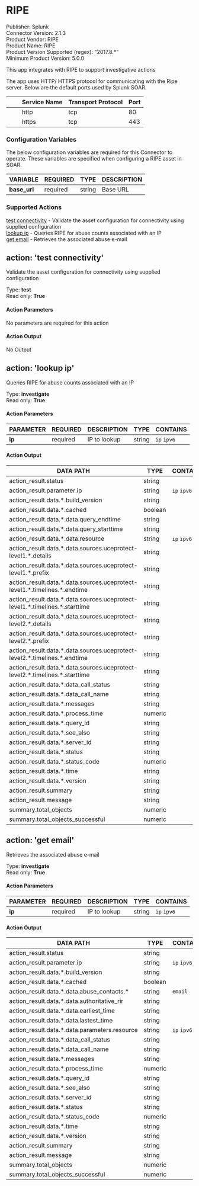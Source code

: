 [comment]: # "Auto-generated SOAR connector documentation"
# RIPE

Publisher: Splunk  
Connector Version: 2\.1\.3  
Product Vendor: RIPE  
Product Name: RIPE  
Product Version Supported (regex): "2017\.8\.\*"  
Minimum Product Version: 5\.0\.0  

This app integrates with RIPE to support investigative actions

[comment]: # " File: README.md"
[comment]: # "  "
[comment]: # "  Copyright (c) 2017-2022 Splunk Inc."
[comment]: # "  Licensed under the Apache License, Version 2.0 (the 'License');"
[comment]: # "  you may not use this file except in compliance with the License."
[comment]: # "  You may obtain a copy of the License at  "
[comment]: # "      http://www.apache.org/licenses/LICENSE-2.0   "
[comment]: # "  "
[comment]: # "  Unless required by applicable law or agreed to in writing, software distributed under"
[comment]: # "  the License is distributed on an 'AS IS' BASIS, WITHOUT WARRANTIES OR CONDITIONS OF ANY KIND,"
[comment]: # "  either express or implied. See the License for the specific language governing permissions"
[comment]: # "  and limitations under the License."
[comment]: # ""
The app uses HTTP/ HTTPS protocol for communicating with the Ripe server. Below are the default
ports used by Splunk SOAR.

|         Service Name | Transport Protocol | Port |
|----------------------|--------------------|------|
|         http         | tcp                | 80   |
|         https        | tcp                | 443  |


### Configuration Variables
The below configuration variables are required for this Connector to operate.  These variables are specified when configuring a RIPE asset in SOAR.

VARIABLE | REQUIRED | TYPE | DESCRIPTION
-------- | -------- | ---- | -----------
**base\_url** |  required  | string | Base URL

### Supported Actions  
[test connectivity](#action-test-connectivity) - Validate the asset configuration for connectivity using supplied configuration  
[lookup ip](#action-lookup-ip) - Queries RIPE for abuse counts associated with an IP  
[get email](#action-get-email) - Retrieves the associated abuse e\-mail  

## action: 'test connectivity'
Validate the asset configuration for connectivity using supplied configuration

Type: **test**  
Read only: **True**

#### Action Parameters
No parameters are required for this action

#### Action Output
No Output  

## action: 'lookup ip'
Queries RIPE for abuse counts associated with an IP

Type: **investigate**  
Read only: **True**

#### Action Parameters
PARAMETER | REQUIRED | DESCRIPTION | TYPE | CONTAINS
--------- | -------- | ----------- | ---- | --------
**ip** |  required  | IP to lookup | string |  `ip`  `ipv6` 

#### Action Output
DATA PATH | TYPE | CONTAINS
--------- | ---- | --------
action\_result\.status | string | 
action\_result\.parameter\.ip | string |  `ip`  `ipv6` 
action\_result\.data\.\*\.build\_version | string | 
action\_result\.data\.\*\.cached | boolean | 
action\_result\.data\.\*\.data\.query\_endtime | string | 
action\_result\.data\.\*\.data\.query\_starttime | string | 
action\_result\.data\.\*\.data\.resource | string |  `ip`  `ipv6` 
action\_result\.data\.\*\.data\.sources\.uceprotect\-level1\.\*\.details | string | 
action\_result\.data\.\*\.data\.sources\.uceprotect\-level1\.\*\.prefix | string | 
action\_result\.data\.\*\.data\.sources\.uceprotect\-level1\.\*\.timelines\.\*\.endtime | string | 
action\_result\.data\.\*\.data\.sources\.uceprotect\-level1\.\*\.timelines\.\*\.starttime | string | 
action\_result\.data\.\*\.data\.sources\.uceprotect\-level2\.\*\.details | string | 
action\_result\.data\.\*\.data\.sources\.uceprotect\-level2\.\*\.prefix | string | 
action\_result\.data\.\*\.data\.sources\.uceprotect\-level2\.\*\.timelines\.\*\.endtime | string | 
action\_result\.data\.\*\.data\.sources\.uceprotect\-level2\.\*\.timelines\.\*\.starttime | string | 
action\_result\.data\.\*\.data\_call\_status | string | 
action\_result\.data\.\*\.data\_call\_name | string | 
action\_result\.data\.\*\.messages | string | 
action\_result\.data\.\*\.process\_time | numeric | 
action\_result\.data\.\*\.query\_id | string | 
action\_result\.data\.\*\.see\_also | string | 
action\_result\.data\.\*\.server\_id | string | 
action\_result\.data\.\*\.status | string | 
action\_result\.data\.\*\.status\_code | numeric | 
action\_result\.data\.\*\.time | string | 
action\_result\.data\.\*\.version | string | 
action\_result\.summary | string | 
action\_result\.message | string | 
summary\.total\_objects | numeric | 
summary\.total\_objects\_successful | numeric |   

## action: 'get email'
Retrieves the associated abuse e\-mail

Type: **investigate**  
Read only: **True**

#### Action Parameters
PARAMETER | REQUIRED | DESCRIPTION | TYPE | CONTAINS
--------- | -------- | ----------- | ---- | --------
**ip** |  required  | IP to lookup | string |  `ip`  `ipv6` 

#### Action Output
DATA PATH | TYPE | CONTAINS
--------- | ---- | --------
action\_result\.status | string | 
action\_result\.parameter\.ip | string |  `ip`  `ipv6` 
action\_result\.data\.\*\.build\_version | string | 
action\_result\.data\.\*\.cached | boolean | 
action\_result\.data\.\*\.data\.abuse\_contacts\.\* | string |  `email` 
action\_result\.data\.\*\.data\.authoritative\_rir | string | 
action\_result\.data\.\*\.data\.earliest\_time | string | 
action\_result\.data\.\*\.data\.lastest\_time | string | 
action\_result\.data\.\*\.data\.parameters\.resource | string |  `ip`  `ipv6` 
action\_result\.data\.\*\.data\_call\_status | string | 
action\_result\.data\.\*\.data\_call\_name | string | 
action\_result\.data\.\*\.messages | string | 
action\_result\.data\.\*\.process\_time | numeric | 
action\_result\.data\.\*\.query\_id | string | 
action\_result\.data\.\*\.see\_also | string | 
action\_result\.data\.\*\.server\_id | string | 
action\_result\.data\.\*\.status | string | 
action\_result\.data\.\*\.status\_code | numeric | 
action\_result\.data\.\*\.time | string | 
action\_result\.data\.\*\.version | string | 
action\_result\.summary | string | 
action\_result\.message | string | 
summary\.total\_objects | numeric | 
summary\.total\_objects\_successful | numeric | 